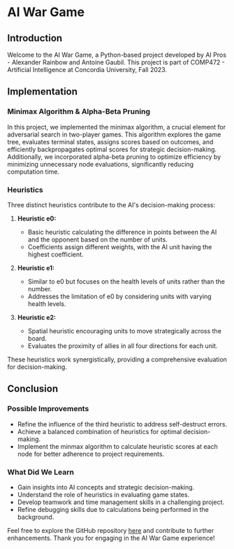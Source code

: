 # AI War Game

## Introduction

Welcome to the AI War Game, a Python-based project developed by AI Pros - Alexander Rainbow and Antoine Gaubil. This project is part of COMP472 - Artificial Intelligence at Concordia University, Fall 2023.

## Implementation

### Minimax Algorithm & Alpha-Beta Pruning

In this project, we implemented the minimax algorithm, a crucial element for adversarial search in two-player games. This algorithm explores the game tree, evaluates terminal states, assigns scores based on outcomes, and efficiently backpropagates optimal scores for strategic decision-making. Additionally, we incorporated alpha-beta pruning to optimize efficiency by minimizing unnecessary node evaluations, significantly reducing computation time.

### Heuristics

Three distinct heuristics contribute to the AI's decision-making process:

1. **Heuristic e0:**
   - Basic heuristic calculating the difference in points between the AI and the opponent based on the number of units.
   - Coefficients assign different weights, with the AI unit having the highest coefficient.

2. **Heuristic e1:**
   - Similar to e0 but focuses on the health levels of units rather than the number.
   - Addresses the limitation of e0 by considering units with varying health levels.

3. **Heuristic e2:**
   - Spatial heuristic encouraging units to move strategically across the board.
   - Evaluates the proximity of allies in all four directions for each unit.

These heuristics work synergistically, providing a comprehensive evaluation for decision-making.

## Conclusion

### Possible Improvements

- Refine the influence of the third heuristic to address self-destruct errors.
- Achieve a balanced combination of heuristics for optimal decision-making.
- Implement the minmax algorithm to calculate heuristic scores at each node for better adherence to project requirements.

### What Did We Learn

- Gain insights into AI concepts and strategic decision-making.
- Understand the role of heuristics in evaluating game states.
- Develop teamwork and time management skills in a challenging project.
- Refine debugging skills due to calculations being performed in the background.

Feel free to explore the GitHub repository [here](https://github.com/stunt296/comp472) and contribute to further enhancements. Thank you for engaging in the AI War Game experience!

